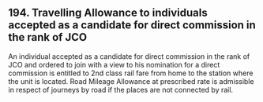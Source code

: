 ## 194. Travelling Allowance to individuals accepted as a candidate for direct commission in the rank of JCO

An individual accepted as a candidate for direct commission in the rank of JCO and ordered to join with a view to his nomination for a direct commission is entitled to 2nd class rail fare from home to the station where the unit is located. Road Mileage Allowance at prescribed rate is admissible in respect of journeys by road if the places are not connected by rail.
